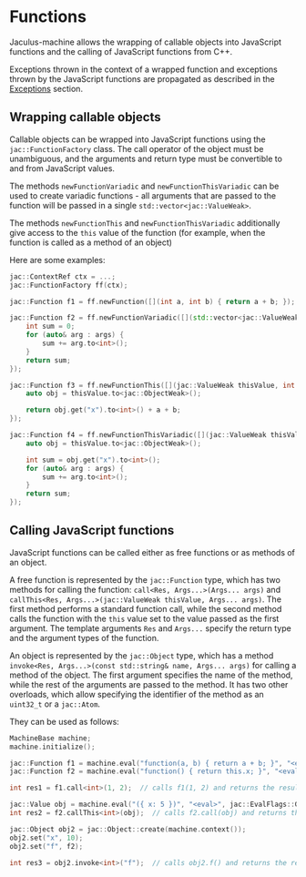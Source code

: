 # Functions

Jaculus-machine allows the wrapping of callable objects into JavaScript functions and the calling of JavaScript functions from C++.

Exceptions thrown in the context of a wrapped function and exceptions thrown by the JavaScript functions are propagated as described
in the [Exceptions](./exceptions.md) section.

## Wrapping callable objects

Callable objects can be wrapped into JavaScript functions using the `jac::FunctionFactory` class. The call operator of the object
must be unambiguous, and the arguments and return type must be convertible to and from JavaScript values.

The methods `newFunctionVariadic` and `newFunctionThisVariadic` can be used to create variadic functions - all arguments that are
passed to the function will be passed in a single `std::vector<jac::ValueWeak>`.

The methods `newFunctionThis` and `newFunctionThisVariadic` additionally give access to the `this` value of the function (for example,
when the function is called as a method of an object)

Here are some examples:

```cpp
jac::ContextRef ctx = ...;
jac::FunctionFactory ff(ctx);

jac::Function f1 = ff.newFunction([](int a, int b) { return a + b; });

jac::Function f2 = ff.newFunctionVariadic([](std::vector<jac::ValueWeak> args) {
    int sum = 0;
    for (auto& arg : args) {
        sum += arg.to<int>();
    }
    return sum;
});

jac::Function f3 = ff.newFunctionThis([](jac::ValueWeak thisValue, int a, int b) {
    auto obj = thisValue.to<jac::ObjectWeak>();

    return obj.get("x").to<int>() + a + b;
});

jac::Function f4 = ff.newFunctionThisVariadic([](jac::ValueWeak thisValue, std::vector<jac::ValueWeak> args) {
    auto obj = thisValue.to<jac::ObjectWeak>();

    int sum = obj.get("x").to<int>();
    for (auto& arg : args) {
        sum += arg.to<int>();
    }
    return sum;
});
```

## Calling JavaScript functions

JavaScript functions can be called either as free functions or as methods of an object.

A free function is represented by the `jac::Function` type, which has two methods for calling the function: `call<Res, Args...>(Args... args)` and `callThis<Res, Args...>(jac::ValueWeak thisValue, Args... args)`. The first method performs a standard function call, while the second method calls the function with the `this` value set to the value passed as the first argument. The template arguments `Res` and `Args...` specify the return type and the argument types of the function.

An object is represented by the `jac::Object` type, which has a method `invoke<Res, Args...>(const std::string& name, Args... args)` for calling a method of the object. The first argument specifies the name of the method, while the rest of the arguments are passed to the method. It has two other overloads, which allow specifying the identifier of the method as an `uint32_t` or a `jac::Atom`.

They can be used as follows:

```cpp
MachineBase machine;
machine.initialize();

jac::Function f1 = machine.eval("function(a, b) { return a + b; }", "<eval>", jac::EvalFlags::Global).to<jac::Function>();
jac::Function f2 = machine.eval("function() { return this.x; }", "<eval>", jac::EvalFlags::Global).to<jac::Function>();

int res1 = f1.call<int>(1, 2);  // calls f1(1, 2) and returns the result as an int

jac::Value obj = machine.eval("({ x: 5 })", "<eval>", jac::EvalFlags::Global);
int res2 = f2.callThis<int>(obj);  // calls f2.call(obj) and returns the result as an int

jac::Object obj2 = jac::Object::create(machine.context());
obj2.set("x", 10);
obj2.set("f", f2);

int res3 = obj2.invoke<int>("f");  // calls obj2.f() and returns the result as an int
```
